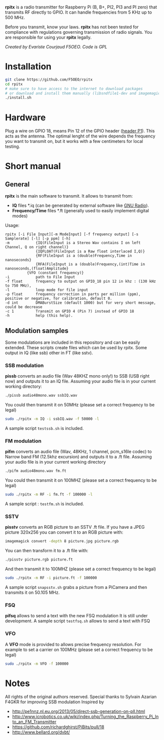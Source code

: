 **rpitx** is a radio transmitter for Raspberry Pi (B, B+, PI2, PI3 and PI zero) that transmits RF directly to GPIO. It can handle frequencies from 5 KHz up to 500 MHz.

Before you transmit, know your laws. **rpitx** has not been tested for compliance with regulations governing transmission of radio signals. You are responsible for using your **rpitx** legally.

_Created by Evariste Courjaud F5OEO. Code is GPL_

# Installation
```sh
git clone https://github.com/F5OEO/rpitx
cd rpitx
# make sure to have access to the internet to download packages
# or download and install them manually (libsndfile1-dev and imagemagick)
./install.sh
```
# Hardware
Plug a wire on GPIO 18, means Pin 12 of the GPIO header ([header P1](http://elinux.org/RPi_Low-level_peripherals#General_Purpose_Input.2FOutput_.28GPIO.29)). This acts as the antenna. The optimal lenght of the wire depends the frequency you want to transmit on, but it works with a few centimeters for local testing.

# Short manual
## General
**rpitx** is the main software to transmit. It allows to transmit from:
- **IQ** files *.iq (can be generated by external software like [GNU Radio](http://gnuradio.org/)).
- **Frequency/Time** files *.ft (generally used to easily implement digital modes)  

Usage:
```
rpitx [-i File Input][-m ModeInput] [-f frequency output] [-s Samplerate] [-l] [-p ppm] [-h]
-m            {IQ(FileInput is a Stereo Wav contains I on left Channel, Q on right channel)}
              {IQFLOAT(FileInput is a Raw float interlaced I,Q)}
              {RF(FileInput is a (double)Frequency,Time in nanoseconds}
       	      {RFA(FileInput is a (double)Frequency,(int)Time in nanoseconds,(float)Amplitude}
	      {VFO (constant frequency)}
-i            path to File Input
-f float      frequency to output on GPIO_18 pin 12 in khz : (130 kHz to 750 MHz),
-l            loop mode for file input
-p float      frequency correction in parts per million (ppm), positive or negative, for calibration, default 0.
-d int 	      DMABurstSize (default 1000) but for very short message, could be decrease
-c 1          Transmit on GPIO 4 (Pin 7) instead of GPIO 18
-h            help (this help).
```

## Modulation samples
Some modulations are included in this repository and can be easily extended. These scripts create files which can be used by rpitx.
Some output in IQ (like ssb) other in FT (like sstv).

### SSB modulation
**pissb** converts an audio file (Wav 48KHZ mono only!) to SSB (USB right now) and outputs it
to an IQ file.
Assuming your audio file is in your current working directory:
```sh
./pissb audio48mono.wav ssbIQ.wav
```
You could then transmit it on 50MHz (please set a correct frequency to be legal)
```sh
sudo ./rpitx -m IQ -i ssbIQ.wav -f 50000 -l
```
A sample script `testssb.sh` is included.

### FM modulation
**pifm** converts an audio file (Wav, 48KHz, 1 channel, pcm_s16le codec) to Narrow band FM (12.5khz excursion) and outputs it to a .ft file.
Assuming your audio file is in your current working directory
```sh
./pifm audio48mono.wav fm.ft
```
You could then transmit it on 100MHZ (please set a correct frequency to be legal)
```sh
sudo ./rpitx -m RF -i fm.ft -f 100000 -l
```
A sample script : `testfm.sh` is included.

### SSTV
**pisstv** converts an RGB picture to an SSTV .ft file.
If you have a JPEG picture 320x256 you can convert it to an RGB picture with:
```sh
imagemagick convert -depth 8 picture.jpg picture.rgb
```
You can then transform it to a .ft file with:
```sh
./pisstv picture.rgb picture.ft
```
And then transmit it to 100MHZ (please set a correct frequency to be legal)
```sh
sudo ./rpitx -m RF -i picture.ft -f 100000
```
A sample script `snapsstv.sh` grabs a picture from a PiCamera and then transmits it on 50.105 MHz.

### FSQ
**pifsq** allows to send a text with the new FSQ modulation
It is still under development.
A sample script `testfsq.sh` allows to send a text with FSQ

### VFO
A **VFO** mode is provided to allows precise frequency resolution.
For example to set a carrier on 100MHz (please set a correct frequency to be legal)
```sh
sudo ./rpitx -m VFO -f 100000
```

# Notes
All rights of the original authors reserved.
Special thanks to Sylvain Azarian F4GKR for improving SSB modulation
Inspired by
* http://pe1nnz.nl.eu.org/2013/05/direct-ssb-generation-on-pll.html
* http://www.icrobotics.co.uk/wiki/index.php/Turning_the_Raspberry_Pi_Into_an_FM_Transmitter
* https://github.com/richardghirst/PiBits/pull/18
* http://www.bellard.org/dvbt/
